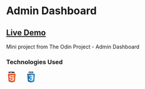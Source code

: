# Admin Dashboard

## [Live Demo](https://qsoftin.github.io/Admin-Dashboard/)

 Mini project from The Odin Project - Admin Dashboard

### Technologies Used 

<img src="https://raw.githubusercontent.com/devicons/devicon/master/icons/html5/html5-original-wordmark.svg" alt="html5" width="30" height="30"/> &emsp; <img src="https://raw.githubusercontent.com/devicons/devicon/master/icons/css3/css3-original-wordmark.svg" alt="css3" width="30" height="30"/>
